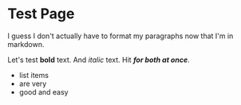 # Test Page

I guess I don't actually have to format my paragraphs now that I'm in markdown.

Let's test **bold** text. And *italic* text. Hit ***for both at once***.

- list items
- are very
- good and easy
